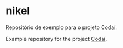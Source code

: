 # nikel

Repositório de exemplo para o projeto [Codaí](https://codai.growdev.com.br/).

Example repository for the project [Codaí](https://codai.growdev.com.br/).
